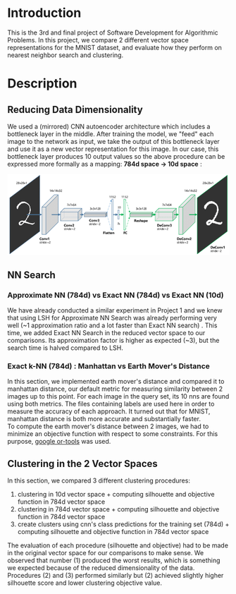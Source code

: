 # Introduction

This is the 3rd and final project of Software Development for Algorithmic Problems. In this project, we compare 2 different vector space 
representations for the MNIST dataset, and evaluate how they perform on nearest neighbor search and clustering. 


# Description

## Reducing Data Dimensionality

We used a (mirrored) CNN autoencoder architecture which includes a bottleneck layer in the middle. After training the model, we "feed" each image
to the network as input, we take the output of this bottleneck layer and use it as a new vector representation for this image. In our case, this 
bottleneck layer produces 10 output values so the above procedure can be expressed more formally as a mapping:  **784d space -> 10d space** :

![Screenshot](images/ae_reduce.png)

## NN Search 

### Approximate NN (784d) vs Exact NN (784d) vs Exact NN (10d) 
We have already conducted a similar experiment in Project 1 and we knew that using LSH for Approximate NN Search was already performing
very well (~1 approximation ratio and a lot faster than Exact NN search) . This time, we added Exact NN Search in the reduced vector space to 
our comparisons. Its approximation factor is higher as expected (~3), but the search time is halved compared to LSH. 


### Exact k-NN (784d) : Manhattan vs Earth Mover's Distance

In this section, we implemented earth mover's distance and compared it to manhattan distance, our default metric for measuring similarity 
between 2 images up to this point. For each image in the query set, its 10 nns are found using both metrics. The files containing labels 
are used here in order to measure the accuracy of each approach. It turned out that for MNIST, manhattan distance is both more accurate 
and substantially faster.  
To compute the earth mover's distance between 2 images, we had to minimize an objective function with respect to some constraints. For this
purpose, [google or-tools](https://developers.google.com/optimization) was used.


## Clustering in the 2 Vector Spaces

In this section, we compared 3 different clustering procedures:  
1. clustering in 10d vector space + computing silhouette and objective function in 784d vector space
2. clustering in 784d vector space + computing silhouette and objective function in 784d vector space
3. create clusters using cnn's class predictions for the training set (784d) + computing silhouette and objective function in 784d vector space

The evaluation of each procedure (silhouette and objective) had to be made in the original vector space for our comparisons to make sense. We 
observed that number (1) produced the worst results, which is something we expected because of the reduced dimensionality of the data. Procedures
(2) and (3) performed similarly but (2) achieved slightly higher silhouette score and lower clustering objective value.
